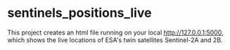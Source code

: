 # sentinels_positions_live
This project creates an html file running on your local http://127.0.0.1:5000, which shows the live locations of ESA's twin satellites Sentinel-2A and 2B.
